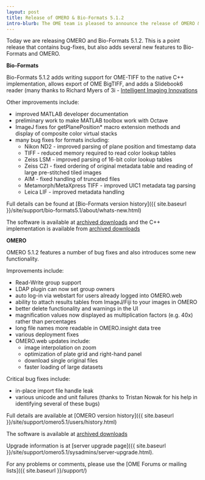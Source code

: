 ```yaml
---
layout: post
title: Release of OMERO & Bio-Formats 5.1.2
intro-blurb: The OME team is pleased to announce the release of OMERO & Bio-Formats 5.1.2
---
```

Today we are releasing OMERO and Bio-Formats 5.1.2. This is a point release that contains bug-fixes, but also adds several new features to Bio-Formats and OMERO.

**Bio-Formats**

Bio-Formats 5.1.2 adds writing support for OME-TIFF to the native C++ implementation, allows export of OME BigTIFF, and adds a Slidebook6 reader (many thanks to Richard Myers of 3i - [Intelligent Imaging Innovations](https://www.intelligent-imaging.com)

Other improvements include:

* improved MATLAB developer documentation 
* preliminary work to make MATLAB toolbox work with Octave
* ImageJ fixes for getPlanePosition* macro extension methods and display of composite color virtual stacks
* many bug fixes for formats including:
    * Nikon ND2 - improved parsing of plane position and timestamp data
    * TIFF - reduced memory required to read color lookup tables
    * Zeiss LSM - improved parsing of 16-bit color lookup tables
    * Zeiss CZI - fixed ordering of original metadata table and reading of large pre-stitched tiled images
    * AIM - fixed handling of truncated files
    * Metamorph/MetaXpress TIFF - improved UIC1 metadata tag parsing
    * Leica LIF - improved metadata handling

Full details can be found at [Bio-Formats version history]({{ site.baseurl }}/site/support/bio-formats5.1/about/whats-new.html)

The software is available at
[archived downloads](https://downloads.openmicroscopy.org/bio-formats/5.1.2)
and the C++ implementation is available from
[archived downloads](https://downloads.openmicroscopy.org/bio-formats-cpp/5.1.2/)

**OMERO**

OMERO 5.1.2 features a number of bug fixes and also introduces some new functionality. 

Improvements include:

* Read-Write group support
* LDAP plugin can now set group owners
* auto log-in via webstart for users already logged into OMERO.web 
* ability to attach results tables from ImageJ/Fiji to your images in OMERO
* better delete functionality and warnings in the UI
* magnification values now displayed as multiplication factors (e.g. 40x) rather than percentages
* long file names more readable in OMERO.insight data tree
* various deployment fixes
* OMERO.web updates include:
    * image interpolation on zoom
    * optimization of plate grid and right-hand panel
    * download single original files
    * faster loading of large datasets

Critical bug fixes include:

* in-place import file handle leak
* various unicode and unit failures (thanks to Tristan Nowak for his help in identifying several of these bugs)
 
Full details are available at [OMERO version history]({{ site.baseurl }}/site/support/omero5.1/users/history.html)

The software is available at
[archived downloads](https://downloads.openmicroscopy.org/omero/5.1.2)

Upgrade information is at [server upgrade page]({{ site.baseurl }}/site/support/omero5.1/sysadmins/server-upgrade.html).


For any problems or comments, please use the [OME Forums or mailing lists]({{ site.baseurl }}/support/)

